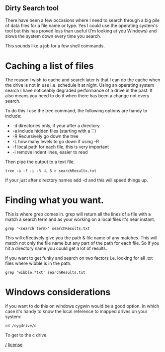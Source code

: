 Dirty Search tool
---
There have been a few occasions where I need to search through a big pile of data files for a file name or type. Yes I could use the operating system's tool but this has proved less than useful (I'm looking at you Windows) and slows the system down every time you search.

This sounds like a job for a few shell commands.

# Caching a list of files
The reason I wish to cache and search later is that I can do the cache when the drive is not in use i.e. schedule it at night. Using an operating system search I have noticeably degraded performance of a drive in the past. It also means you need to do it when there has been a change not every search.

To do this I use the tree command, the following options are handy to include:

* -d directories only, if your after a directory
* -a include hidden files (starting with a '.')
* -R Recursively go down the tree
* -L how many levels to go down if using -R
* -f local path for each file, this is very important
* -i remove indent lines, easier to read

Then pipe the output to a text file.

	tree -a -f -i -R -L 5 > searchResults.txt

If your just after directory names add -d and this will speed things up.

# Finding what you want.
This is where grep comes in. grep will return all the lines of a file with a match a search term and as your working on a local files it's near instant.

	grep '<search term>' searchResults.txt

This will effectively give you the path & file name of any matches. This will match not only the file name but any part of the path for each file. So if you hit a directory name you could get a lot of results.

If you want to get funky and search on two factors i.e. looking for all .txt files where wibble is in the path.

	grep 'wibble.*txt' searchResults.txt

# Windows considerations
if you want to do this on windows cygwin would be a good option. In which case it's handy to know the local reference to mapped drives on your system: 

	cd /cygdrive/c

To get to the c drive.

[/](/)
[license](/LICENSE.txt)